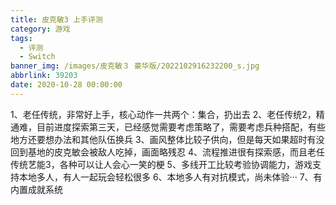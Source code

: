 ```yaml
---
title: 皮克敏3 上手评测
category: 游戏
tags:
  - 评测
  - Switch
banner_img: /images/皮克敏３ 豪华版/2022102916232200_s.jpg
abbrlink: 39203
date: 2020-10-28 00:00:00
---
```


1、老任传统，非常好上手，核心动作一共两个：集合，扔出去
2、老任传统2，精通难，目前进度探索第三天，已经感觉需要考虑策略了，需要考虑兵种搭配，有些地方还要想办法和其他队伍换兵
3、画风整体比较子供向，但是每天如果超时有没回到基地的皮克敏会被敌人吃掉，画面略残忍
4、流程推进很有探索感，而且老任传统艺能3，各种可以让人会心一笑的梗
5、多线开工比较考验协调能力，游戏支持本地多人，有人一起玩会轻松很多
6、本地多人有对抗模式，尚未体验···
7、有内置成就系统
